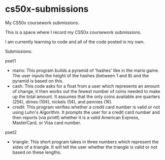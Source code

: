 # cs50x-submissions
My CS50x coursework submissions.

This is a space where I record my CS50x coursework submissions. 

I am currently learning to code and all of the code posted is my own.

Submissions:

pset1
- mario: This program builds a pyramid of 'hashes' like in the mario game. The user inputs the height of the hashes (between 1 and 8) and the pyramid is based on this.
- cash: This code asks for a float from a user which represents an amount of change, it then works out the fewest number of coins needed to make up the total amount. It assumes that the only coins available are quarters (25¢), dimes (10¢), nickels (5¢), and pennies (1¢).
- credit: This program verifies whether a credit card number is valid or not using Luhn's Algorithm. It prompts the user for a credit card number and then reports (via printf) whether it is a valid American Express, MasterCard, or Visa card number.

pset2
- triangle: This short program takes in three numbers which represent the sides of a triangle. It will tell the user whether the triangle is valid or not based on these lengths.
